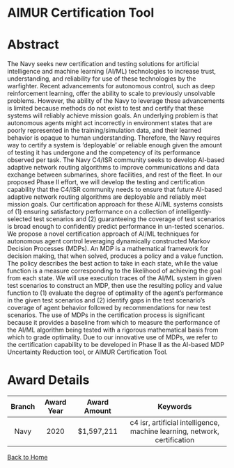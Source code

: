 
AIMUR Certification Tool
========================

# Abstract


The Navy seeks new certification and testing solutions for artificial intelligence and machine learning (AI/ML) technologies to increase trust, understanding, and reliability for use of these technologies by the warfighter. Recent advancements for autonomous control, such as deep reinforcement learning, offer the ability to scale to previously unsolvable problems. However, the ability of the Navy to leverage these advancements is limited because methods do not exist to test and certify that these systems will reliably achieve mission goals. An underlying problem is that autonomous agents might act incorrectly in environment states that are poorly represented in the training/simulation data, and their learned behavior is opaque to human understanding. Therefore, the Navy requires way to certify a system is ‘deployable’ or reliable enough given the amount of testing it has undergone and the competency of its performance observed per task. The Navy C4/ISR community seeks to develop AI-based adaptive network routing algorithms to improve communications and data exchange between submarines, shore facilities, and rest of the fleet. In our proposed Phase II effort, we will develop the testing and certification capability that the C4/ISR community needs to ensure that future AI-based adaptive network routing algorithms are deployable and reliably meet mission goals. Our certification approach for these AI/ML systems consists of (1) ensuring satisfactory performance on a collection of intelligently-selected test scenarios and (2) guaranteeing the coverage of test scenarios is broad enough to confidently predict performance in un-tested scenarios. We propose a novel certification approach of AI/ML techniques for autonomous agent control leveraging dynamically constructed Markov Decision Processes (MDPs). An MDP is a mathematical framework for decision making, that when solved, produces a policy and a value function. The policy describes the best action to take in each state, while the value function is a measure corresponding to the likelihood of achieving the goal from each state. We will use execution traces of the AI/ML system in given test scenarios to construct an MDP, then use the resulting policy and value function to (1) evaluate the degree of optimality of the agent’s performance in the given test scenarios and (2) identify gaps in the test scenario’s coverage of agent behavior followed by recommendations for new test scenarios. The use of MDPs in the certification process is significant because it provides a baseline from which to measure the performance of the AI/ML algorithm being tested with a rigorous mathematical basis from which to grade optimality. Due to our innovative use of MDPs, we refer to the certification capability to be developed in Phase II as the AI-based MDP Uncertainty Reduction tool, or AIMUR Certification Tool.  

# Award Details

|Branch|Award Year|Award Amount|Keywords|
| :---: | :---: | :---: | :---: |
|Navy|2020|$1,597,211|c4 isr, artificial intelligence, machine learning, network, certification|
  
  


[Back to Home](https://github.com/chrischow/dod_sbir_awards/Reports/JH/#2084)